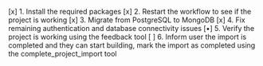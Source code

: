 [x] 1. Install the required packages
[x] 2. Restart the workflow to see if the project is working
[x] 3. Migrate from PostgreSQL to MongoDB
[x] 4. Fix remaining authentication and database connectivity issues
[•] 5. Verify the project is working using the feedback tool
[ ] 6. Inform user the import is completed and they can start building, mark the import as completed using the complete_project_import tool